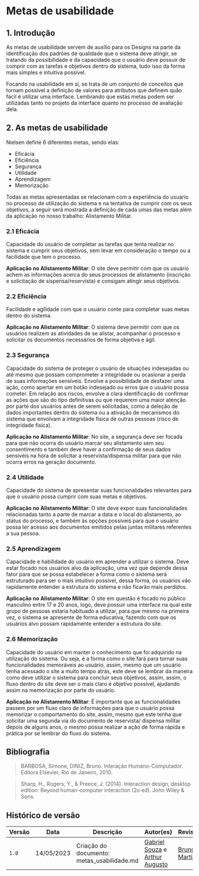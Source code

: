 # Metas de usabilidade

## 1. Introdução

As metas de usabilidade servem de auxílio para os Designs na parte da identificação dos padrões de qualidade que o sistema deve atingir, se tratando da possibilidade e da capacidade que o usuário deve possuir de comprir com as tarefas e objetivos dentro do sistema, tudo isso da forma mais simples e intuitiva possível.

Focando na usabilidade em si, se trata de um conjunto de conceitos que tornam possível a definição de valores para atributos que definem quão fácil é utilizar uma interface. Lembrando que estas metas podem ser utilizadas tanto no projeto da interface quanto no processo de avaliação dela.

## 2. As metas de usabilidade

Nielsen define 6 diferentes metas, sendo elas:

- Eficácia
- Eficiência
- Segurança
- Utilidade
- Aprendizagem
- Memorização

Todas as metas apresentadas se relacionam com a experiência do usuário no processo de utilização do sistema e na tentativa de cumprir com os seus objetivos, a seguir será mostrada a definição de cada umas das metas além da aplicação no nosso trabalho: Alistamento Militar.

### 2.1 Eficácia

Capacidade do usuário de completar as tarefas que tenta realizar no sistema e cumprir seus objetivos, sem levar em consideração o tempo ou a facilidade que tem o processo.

**Aplicação no Alistamento Militar**: O site deve permitir com que os usuário achem as informações acerca do seus processos de alistamento (inscrição e solicitação de sispensa/reservista) e consigam atingir seus objetivos.

### 2.2 Eficiência

Facilidade e agilidade com que o usuário conte para completar suas metas dentro do sistema.

**Aplicação no Alistamento Militar**: O sistema deve permitir com que os usuários realizem as atividades de se alistar, acompanhar o processo e solicitar os documentos necessários de forma objetiva e ágil.

### 2.3 Segurança

Capacidade do sistema de proteger o usuário de situações indesejadas ou até mesmo que possam comprometer a integridade ou ocasionar a perda de suas informações sensíveis. Envolve a possibilidade de desfazer uma ação, como apertar em um botão indesejado ou erros que o usuário possa cometer. Em relação aos riscos, envolve a clara identificação de confirmar as ações que são do tipo definitivas ou que requerem uma maior atenção por parte dos usuários antes de serem solicitadas, como a deleção de dados importantes dentro do sistema ou a ativação de mecanismos do sistema que envolvam a integridade física de outras pessoas (risco de integridade física).

**Aplicação no Alistamento Militar**: No site, a segurança deve ser focada para que não ocorra do usuário marcar seu alistamento sem seu consentimento e também deve haver a confirmação de seus dados sensíveis na hora de solicitar a reservista/dispensa militar para que não ocorra erros na geração documento.

### 2.4 Utilidade

Capacidade do sistema de apresentar suas funcionalidades relevantes para que o usuário possa cumprir com suas metas e objetivos.

**Aplicação no Alistamento Militar**: O site deve expor suas funcionalidades relacionadas tanto a parte de marcar a data e o local do alistamento, ao status do processo, e também às opções possíveis para que o usuário possa ter acesso aos documentos emitidos pelas juntas militares referentes a sua pessoa.

### 2.5 Aprendizagem

Capacidade e habilidade do usuário em aprender a utilizar o sistema. Deve estar focado nos usuários alvo da aplicação, uma vez que depende dessa fator para que se possa estabelecer a forma como o sistema será estruturado para ser o mais intuitivo possível, dessa forma, os usuários vão rapidamente entender a estrutura do sistema e não ficarão mais perdidos.

**Aplicação no Alistamento Militar**: O site em questão é focado no público masculino entre 17 e 20 anos, logo, deve possuir uma interface na qual este grupo de pessoas estaria habituado a utilizar, para que mesmo na primeira vez, o sistema se apresente de forma educativa, fazendo com que os usuários alvo possam rapidamente entender a estrutura do site.

### 2.6 Memorização

Capacidade do usuário em manter o conhecimento que foi adquirido na utilização do sistema. Ou seja, é a forma como o site fará para tornar suas funcionalidades memoráveis ao usuário, assim, mesmo que um usuário tenha acessado o site a muito tempo atrás, este deve se lembrar da maneira como deve utilizar o sistema para concluir seus objetivos, assim, assim, o fluxo dentro do site deve ser o mais claro e objetivo possível, ajudando assim na memorização por parte do usuário.

**Aplicação no Alistamento Militar**: É importante que as funcionalidades passem por um fluxo claro de informações para que o usuário possa memorizar o comportamento do site, assim, mesmo que este tenha que solicitar uma segunda via do documento de reservista/ dispensa militar depois de alguns anos, o mesmo possa realizar a ação de forma rápida e prática por se lembrar do fluxo do sistema.

## Bibliografia
> BARBOSA, Simone; DINIZ, Bruno. Interação Humano-Computador. Editora Elsevier, Rio de Janeiro, 2010.

> Sharp, H., Rogers, Y., & Preece, J. (2014). Interaction design, desktop edition: Beyond human-computer interaction (2o ed). John Wiley & Sons.

## Histórico de versão
| Versão | Data | Descrição | Autor(es) | Revisor(es) |
| --- | --- | --- | --- | --- |
|  `1.0`   | 14/05/2023 | Criação do documento: metas_usabilidade.md | [Gabriel Souza](https://github.com/GabrielMS00) e [Arthur Augusto](https://github.com/arthur-augusto) | [Bruno Martins](https://github.com/gitbmvb) |





